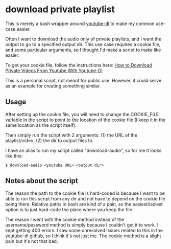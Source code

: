 # download private playlist

This is merely a bash wrapper around [youtube-dl](https://github.com/ytdl-org/youtube-dl) to make my common use-case easier.

Often I want to download the audio only of private playlists, and I want the output to go to a specified output dir. This use case requires a cookie file, and some particular arguments, so I thought I'd make a script to make like easier.

To get your cookie file, follow the instructions here: [How to Download Private Videos From Youtube With Youtube-Dl](https://daveparrish.net/posts/2018-06-22-How-to-download-private-YouTube-videos-with-youtube-dl.html)

This is a personal script, not meant for public use. However, it could serve as an example for creating something similar.

## Usage

After setting up the cookie file, you will need to change the COOKIE_FILE variable in the script to point to the location of the cookie file (I keep it in the same location as the script itself).

Then simply run the script with 2 arguments: (1) the URL of the playlist/video, (2) the dir to output files to.

I have an alias to run my script called "download-audio", so for me it looks like this:

```
$ download-audio <youtube URL> <output dir>
```

## Notes about the script

The reason the path to the cookie file is hard-coded is because I want to be able to run this script from any dir and not have to depend on the cookie file being there. Relative paths in bash are kind of a pain, so the easiest/laziest option is to just hard-code the place where you keep the file.

The reason I went with the cookie method instead of the username/password method is simply because I couldn't get it to work. I kept getting 400 errors. I saw some unresolved issues related to this in the youtube-dl github, so I think it's not just me. The cookie method is a slight pain but it's not that bad.


